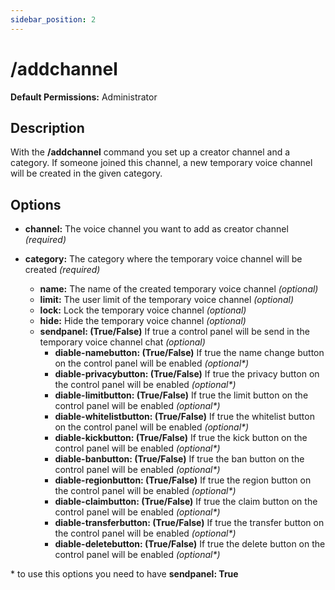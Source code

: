 ```yaml
---
sidebar_position: 2
---
```


# /addchannel
**Default Permissions:** Administrator

## Description
With the **/addchannel** command you set up a creator channel and a category. If someone joined this channel, a new temporary voice channel will be created in the given category.

## Options
- **channel:** The voice channel you want to add as creator channel *(required)*
- **category:** The category where the temporary voice channel will be created *(required)*

	- **name:** The name of the created temporary voice channel *(optional)*
	- **limit:** The user limit of the temporary voice channel *(optional)*
	- **lock:** Lock the temporary voice channel *(optional)*
	- **hide:** Hide the temporary voice channel *(optional)*
	- **sendpanel: (True/False)** If true a control panel will be send in the temporary voice channel chat *(optional)*
		- **diable-namebutton: (True/False)** If true the name change button on the control panel will be enabled *(optional\*)*
		- **diable-privacybutton: (True/False)** If true the privacy button on the control panel will be enabled *(optional\*)*
		- **diable-limitbutton: (True/False)** If true the limit button on the control panel will be enabled *(optional\*)*
		- **diable-whitelistbutton: (True/False)** If true the whitelist button on the control panel will be enabled *(optional\*)*
		- **diable-kickbutton: (True/False)** If true the kick button on the control panel will be enabled *(optional\*)*
		- **diable-banbutton: (True/False)** If true the ban button on the control panel will be enabled *(optional\*)*
		- **diable-regionbutton: (True/False)** If true the region button on the control panel will be enabled *(optional\*)*
		- **diable-claimbutton: (True/False)** If true the claim button on the control panel will be enabled *(optional\*)*
		- **diable-transferbutton: (True/False)** If true the transfer button on the control panel will be enabled *(optional\*)*
		- **diable-deletebutton: (True/False)** If true the delete button on the control panel will be enabled *(optional\*)*
	
\* to use this options you need to have **sendpanel: True**